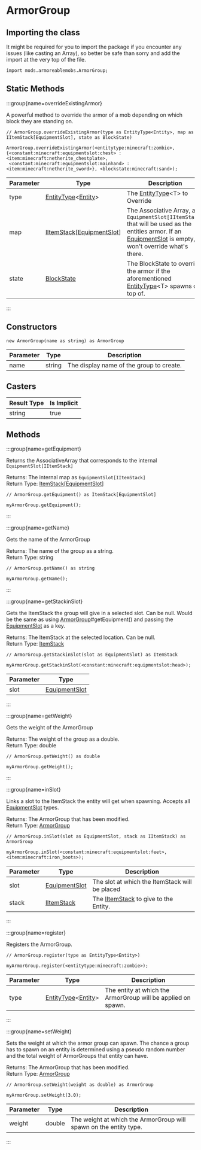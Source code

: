 # ArmorGroup

## Importing the class

It might be required for you to import the package if you encounter any issues (like casting an Array), so better be safe than sorry and add the import at the very top of the file.
```zenscript
import mods.armoreablemobs.ArmorGroup;
```


## Static Methods

:::group{name=overrideExistingArmor}

A powerful method to override the armor of a mob depending on which block they are standing on.

```zenscript
// ArmorGroup.overrideExistingArmor(type as EntityType<Entity>, map as IItemStack[EquipmentSlot], state as BlockState)

ArmorGroup.overrideExistingArmor(<entitytype:minecraft:zombie>, {<constant:minecraft:equipmentslot:chest> : <item:minecraft:netherite_chestplate>,
 <constant:minecraft:equipmentslot:mainhand> : <item:minecraft:netherite_sword>}, <blockstate:minecraft:sand>);
```

| Parameter |                                                   Type                                                   |                                                                                                     Description                                                                                                     |
|-----------|----------------------------------------------------------------------------------------------------------|---------------------------------------------------------------------------------------------------------------------------------------------------------------------------------------------------------------------|
| type      | [EntityType](/vanilla/api/entity/EntityType)&lt;[Entity](/vanilla/api/entity/Entity)&gt;                 | The [EntityType](/vanilla/api/entity/EntityType)&lt;T&gt; to Override                                                                                                                                               |
| map       | [IItemStack](/vanilla/api/item/IItemStack)[[EquipmentSlot](/vanilla/api/entity/equipment/EquipmentSlot)] | The Associative Array, as `EquipmentSlot[IItemStack]` that will be used as the entities armor. If an <br />  [EquipmentSlot](/vanilla/api/entity/equipment/EquipmentSlot) is empty, it won't override what's there. |
| state     | [BlockState](/vanilla/api/block/BlockState)                                                              | The BlockState to override the armor if the aforementioned [EntityType](/vanilla/api/entity/EntityType)&lt;T&gt; spawns on top of.                                                                                  |


:::

## Constructors


```zenscript
new ArmorGroup(name as string) as ArmorGroup
```
| Parameter |  Type  |               Description                |
|-----------|--------|------------------------------------------|
| name      | string | The display name of the group to create. |



## Casters

| Result Type | Is Implicit |
|-------------|-------------|
| string      | true        |

## Methods

:::group{name=getEquipment}

Returns the AssociativeArray that corresponds to the internal `EquipmentSlot[IItemStack]`

Returns: The internal map as `EquipmentSlot[IItemStack]`  
Return Type: [ItemStack](/vanilla/api/item/ItemStack)[[EquipmentSlot](/vanilla/api/entity/equipment/EquipmentSlot)]

```zenscript
// ArmorGroup.getEquipment() as ItemStack[EquipmentSlot]

myArmorGroup.getEquipment();
```

:::

:::group{name=getName}

Gets the name of the ArmorGroup

Returns: The name of the group as a string.  
Return Type: string

```zenscript
// ArmorGroup.getName() as string

myArmorGroup.getName();
```

:::

:::group{name=getStackinSlot}

Gets the ItemStack the group will give in a selected slot. Can be null. Would be the same as using
 [ArmorGroup](/mods/ArmoreableMobs/ArmorGroup)#getEquipment() and passing the [EquipmentSlot](/vanilla/api/entity/equipment/EquipmentSlot) as a key.

Returns: The ItemStack at the selected location. Can be null.  
Return Type: [ItemStack](/vanilla/api/item/ItemStack)

```zenscript
// ArmorGroup.getStackinSlot(slot as EquipmentSlot) as ItemStack

myArmorGroup.getStackinSlot(<constant:minecraft:equipmentslot:head>);
```

| Parameter |                             Type                             |
|-----------|--------------------------------------------------------------|
| slot      | [EquipmentSlot](/vanilla/api/entity/equipment/EquipmentSlot) |


:::

:::group{name=getWeight}

Gets the weight of the ArmorGroup

Returns: The weight of the group as a double.  
Return Type: double

```zenscript
// ArmorGroup.getWeight() as double

myArmorGroup.getWeight();
```

:::

:::group{name=inSlot}

Links a slot to the ItemStack the entity will get when spawning. Accepts all [EquipmentSlot](/vanilla/api/entity/equipment/EquipmentSlot) types.

Returns: The ArmorGroup that has been modified.  
Return Type: [ArmorGroup](/mods/ArmoreableMobs/ArmorGroup)

```zenscript
// ArmorGroup.inSlot(slot as EquipmentSlot, stack as IItemStack) as ArmorGroup

myArmorGroup.inSlot(<constant:minecraft:equipmentslot:feet>, <item:minecraft:iron_boots>);
```

| Parameter |                             Type                             |                              Description                              |
|-----------|--------------------------------------------------------------|-----------------------------------------------------------------------|
| slot      | [EquipmentSlot](/vanilla/api/entity/equipment/EquipmentSlot) | The slot at which the ItemStack will be placed                        |
| stack     | [IItemStack](/vanilla/api/item/IItemStack)                   | The [IItemStack](/vanilla/api/item/IItemStack) to give to the Entity. |


:::

:::group{name=register}

Registers the ArmorGroup.

```zenscript
// ArmorGroup.register(type as EntityType<Entity>)

myArmorGroup.register(<entitytype:minecraft:zombie>);
```

| Parameter |                                           Type                                           |                         Description                          |
|-----------|------------------------------------------------------------------------------------------|--------------------------------------------------------------|
| type      | [EntityType](/vanilla/api/entity/EntityType)&lt;[Entity](/vanilla/api/entity/Entity)&gt; | The entity at which the ArmorGroup will be applied on spawn. |


:::

:::group{name=setWeight}

Sets the weight at which the armor group can spawn. The chance a group has to spawn on an entity is determined using a pseudo
 random number and the total weight of ArmorGroups that entity can have.

Returns: The ArmorGroup that has been modified.  
Return Type: [ArmorGroup](/mods/ArmoreableMobs/ArmorGroup)

```zenscript
// ArmorGroup.setWeight(weight as double) as ArmorGroup

myArmorGroup.setWeight(3.0);
```

| Parameter |  Type  |                            Description                            |
|-----------|--------|-------------------------------------------------------------------|
| weight    | double | The weight at which the ArmorGroup will spawn on the entity type. |


:::


